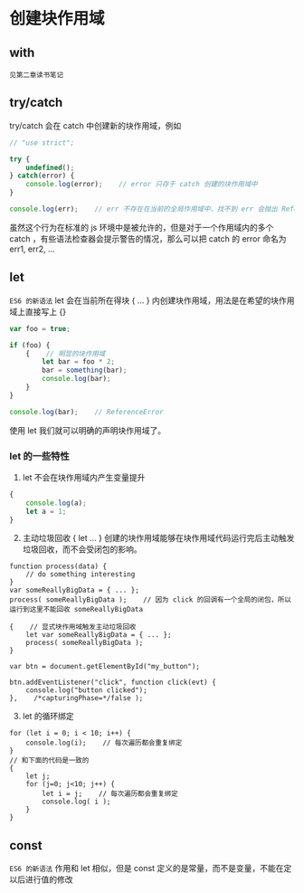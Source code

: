 # 创建块作用域
## with
`见第二章读书笔记`
## try/catch
try/catch 会在 catch 中创建新的块作用域，例如

```javascript
// "use strict";

try {
	undefined();
} catch(error) {
	console.log(error);    // error 只存于 catch 创建的块作用域中
}

console.log(err);    // err 不存在在当前的全局作用域中，找不到 err 会抛出 ReferenceError
```
虽然这个行为在标准的 js 环境中是被允许的，但是对于一个作用域内的多个 catch ，有些语法检查器会提示警告的情况，那么可以把 catch 的 error 命名为 err1, err2, ...
## let 
`ES6 的新语法`
let 会在当前所在得块 { ... } 内创建块作用域，用法是在希望的块作用域上直接写上 {}
```javascript
var foo = true;

if (foo) {
	{    // 明显的块作用域
		let bar = foo * 2;
		bar = something(bar);
		console.log(bar);
	}
}

console.log(bar);    // ReferenceError
```
使用 let 我们就可以明确的声明块作用域了。
### let 的一些特性
1. let 不会在块作用域内产生变量提升
```javascript
{
	console.log(a);
	let a = 1;
}
```
2. 主动垃圾回收
{ let ... } 创建的块作用域能够在块作用域代码运行完后主动触发垃圾回收，而不会受闭包的影响。
```javascirpt
function process(data) {
	// do something interesting
}
var someReallyBigData = { ... };
process( someReallyBigData );    // 因为 click 的回调有一个全局的闭包，所以运行到这里不能回收 someReallyBigData

{    // 显式块作用域触发主动垃圾回收
	let var someReallyBigData = { ... };
	process( someReallyBigData );
}

var btn = document.getElementById("my_button");

btn.addEventListener("click", function click(evt) {
	console.log("button clicked");
},    /*capturingPhase=*/false );
```
3. let 的循环绑定
```
for (let i = 0; i < 10; i++) {
	console.log(i);    // 每次遍历都会重复绑定
}
// 和下面的代码是一致的
{
	let j;
	for (j=0; j<10; j++) {
		let i = j;    // 每次遍历都会重复绑定
		console.log( i );
	}
}
```
## const
`ES6 的新语法`
作用和 let 相似，但是 const 定义的是常量，而不是变量，不能在定以后进行值的修改
